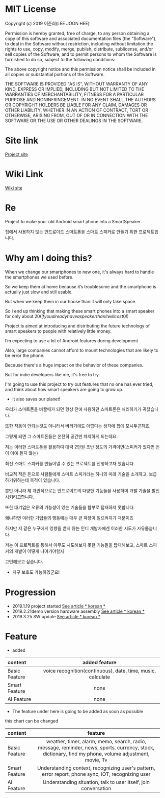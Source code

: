 # MIT License

Copyright (c) 2019 이준희(LEE JOON HEE)

Permission is hereby granted, free of charge, to any person obtaining a copy
of this software and associated documentation files (the "Software"), to deal
in the Software without restriction, including without limitation the rights
to use, copy, modify, merge, publish, distribute, sublicense, and/or sell
copies of the Software, and to permit persons to whom the Software is
furnished to do so, subject to the following conditions:

The above copyright notice and this permission notice shall be included in all
copies or substantial portions of the Software.

THE SOFTWARE IS PROVIDED "AS IS", WITHOUT WARRANTY OF ANY KIND, EXPRESS OR
IMPLIED, INCLUDING BUT NOT LIMITED TO THE WARRANTIES OF MERCHANTABILITY,
FITNESS FOR A PARTICULAR PURPOSE AND NONINFRINGEMENT. IN NO EVENT SHALL THE
AUTHORS OR COPYRIGHT HOLDERS BE LIABLE FOR ANY CLAIM, DAMAGES OR OTHER
LIABILITY, WHETHER IN AN ACTION OF CONTRACT, TORT OR OTHERWISE, ARISING FROM,
OUT OF OR IN CONNECTION WITH THE SOFTWARE OR THE USE OR OTHER DEALINGS IN THE
SOFTWARE.

# Site link
[Project site](https://neo81389.github.io/Re/)

# Wiki Link
[Wiki site](https://github.com/neo81389/Re/wiki/Welcome-to-%22RE%22-project-wiki/)

# Re
Project to make your old Android smart phone into a SmartSpeaker

집에서 사용하지 않는 안드로이드 스마트폰을 스마트 스피커로 만들기 위한 프로젝트입니다.

# Why am I doing this?
When we change our smartphones to new one, it's always hard to handle the smartphones we used before. 

So we keep them at home because it’s troublesome and the smartphone is actually just slow and still usable.

But when we keep them in our house than it will only take space.

So I end up thinking that making these smart phones into a smart speaker for only about 20$(if you already have a speaker than it will cost 0$!)

Project is aimed at introducing and distributing the future technology of smart speakers to people with relatively little money.

I’m expecting to use a lot of Android features during development

Also, large companies cannot afford to mount technologies that are likely to be error the phone.

Because there's a huge impact on the behavior of these companies.

But for indie developers like me, it's free to try.

I'm going to use this project to try out features that no one has ever tried, and think about how smart speakers are going to grow up.
+ it also saves our planet!

우리가 스마트폰을 바꿀때가 되면 항상 전에 사용하던 스마트폰은 처리하기가 귀찮습니다. 

또한 작동이 안되는것도 아니라서 버리기에도 아깝다는 생각에 집에 모셔두곤하죠.

그렇게 되면 그 스마트폰들은 온전히 공간만 차지하게 되는데요.

저는 이러한 스마트폰을 활용하여 대략 2만원 초반 정도의 가격이면(스피커가 있다면 돈이 아예 들지 않는)

최신 스마트 스피커를 만들어낼 수 있는 프로젝트를 진행하고자 했습니다.

비교적 적은 돈으로 사람들에게 스마트 스피커라는 하나의 미래 기술을 소개하고, 보급하기위하는데 목적이 있습니다.

뿐만 아니라 제 개인적으로는 안드로이드의 다양한 기능들을 사용하며 개발 기술을 발전시키려고합니다.

또한 대기업은 오류의 가능성이 있는 기술들을 함부로 탑재하지 못합니다.

왜냐하면 이러한 기업들의 행동에는 매우 큰 파장이 일으켜지기 때문이죠

하지만 저 같은 누구에게 영향을 받지 않는 인디 개발자에겐 이러한 시도가 자유롭습니다.

저는 이 프로젝트를 통해서 아무도 시도해보지 못한 기능들을 탑재해보고, 스마트 스피커의 개발이 어떻게 나아가야할지

고민해보고 싶습니다.
 + 지구 보호도 가능하겠군요!

# Progression
 - 2019.1.19 project started [See article * korean *](https://blog.naver.com/robo813/221453438192/)
 - 2019.2.21demo version hardware assembly [See article * korean *](https://blog.naver.com/robo813/221471834652/)
 - 2019.3.25 SW update [See article * korean *](https://blog.naver.com/robo813/221495848827/)
 

# Feature
- added

| content | added feature |
| :------------ | :-----------: |
| Basic Feature | voice recognition(continuous), date, time, music, calculate |
| Smart Feature | none |
| AI Feature | none |

- The feature under here is going to be added as soon as possible

this chart can be changed

| content | feature |
| :------------ | :-----------: |
| Basic Feature | weather, timer, alarm, memo, search, radio, message, reminder, news, sports, currency, stock, dictionary, find my phone, volume adjustment, movie, Tv |
| Smart Feature | Understanding context, recognizing user's pattern, error report, phone sync, IOT, recognizing user |
| AI Feature | Understanding situation, talk to user itself, join conversation |
